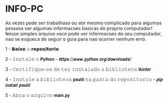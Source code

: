 # INFO-PC
𝖠𝗌 𝗏𝖾𝗓𝖾𝗌 𝗉𝗈𝖽𝖾 𝗌𝖾𝗋 𝗍𝗋𝖺𝖻𝖺𝗅𝗁𝗈𝗌𝗈 𝗈𝗎 𝖺𝗍𝖾 𝗆𝖾𝗌𝗆𝗈 𝖼𝗈𝗆𝗉𝗅𝗂𝖼𝖺𝖽𝗈 𝗉𝖺𝗋𝖺 𝖺𝗅𝗀𝗎𝗆𝖺𝗌 𝗉𝖾𝗌𝗌𝗈𝗌𝖺 𝗏𝖾𝗋 𝖺𝗅𝗀𝗎𝗆𝖺𝗌 𝗂𝗇𝖿𝗈𝗋𝗆𝖺𝖼𝗈𝖾𝗌 𝖻𝖺𝗌𝗂𝖼𝖺𝗌 𝖽𝗈 𝗉𝗋𝗈𝗉𝗋𝗂𝗈 𝖼𝗈𝗆𝗉𝗎𝗍𝖺𝖽𝗈𝗋! 𝖭𝖾𝗌𝗌𝖾 𝗌𝗂𝗆𝗉𝗅𝖾𝗌 𝖺𝗋𝗊𝗎𝗂𝗏𝗈 𝗏𝗈𝖼𝖾 𝗉𝗈𝖽𝖾 𝗏𝖾𝗋 𝗂𝗇𝖿𝗈𝗋𝗆𝖺𝖼𝗈𝖾𝗌 𝖽𝗈 𝗌𝖾𝗎 𝖼𝗈𝗆𝗉𝗎𝗍𝖺𝖽𝗈𝗋, 𝗇𝖺𝗈 𝗌𝖾 𝖾𝗌𝗊𝗎𝖾𝖼𝖺 𝖽𝖾 𝗌𝖾𝗀𝗎𝗂𝗋 𝗈 𝗀𝗎𝗂𝖺 𝗉𝖺𝗋𝖺 𝗇𝖺𝗈 𝗈𝖼𝗈𝗋𝗋𝖾𝗋 𝗇𝖾𝗇𝗁𝗎𝗆 𝖾𝗋𝗋𝗈:

1 - 𝗕𝗮𝗶𝘅𝗲 𝚘 𝗿𝗲𝗽𝗼𝘀𝗶𝘁𝗼𝗿𝗶𝗼

2 - 𝙸𝚗𝚜𝚝𝚊𝚕𝚎 𝚘 𝗣𝘆𝘁𝗵𝗼𝗻 - 𝙝𝙩𝙩𝙥𝙨://𝙬𝙬𝙬.𝙥𝙮𝙩𝙝𝙤𝙣.𝙤𝙧𝙜/𝙙𝙤𝙬𝙣𝙡𝙤𝙖𝙙𝙨/

3 - 𝙲𝚎𝚛𝚝𝚒𝚏𝚒𝚚𝚞𝚎-𝚜𝚎 𝚍𝚎 𝚝𝚎𝚛 𝚒𝚗𝚜𝚝𝚊𝚕𝚊𝚍𝚘 𝚊 𝚋𝚒𝚋𝚕𝚒𝚘𝚝𝚎𝚌𝚊 𝘁𝗸𝗶𝗻𝘁𝗲𝗿

4 - 𝙸𝚗𝚜𝚝𝚊𝚕𝚎 𝚊 𝚋𝚒𝚋𝚕𝚒𝚘𝚝𝚎𝚌𝚊 𝗽𝘀𝘂𝘁𝗶𝗹 𝚗𝚊 𝚙𝚊𝚜𝚝𝚊 𝚍𝚘 𝚛𝚎𝚙𝚘𝚜𝚒𝚝𝚘𝚛𝚒𝚘 - 𝙥𝙞𝙥 𝙞𝙣𝙨𝙩𝙖𝙡𝙡 𝙥𝙨𝙪𝙩𝙞𝙡

5 - 𝙰𝚋𝚛𝚊 𝚘 𝚊𝚛𝚚𝚞𝚒𝚟𝚘 𝗺𝗮𝗶𝗻.𝗽𝘆
